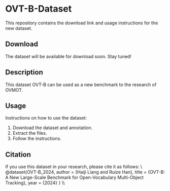 # OVT-B-Dataset
This repository contains the download link and usage instructions for the new dataset.

## Download

The dataset will be available for download soon. Stay tuned!
<!-- You can download the dataset from the following link:

[Download Dataset](http://example.com/download-link) -->

## Description

This dataset OVT-B can be used as a new benchmark to the research of OVMOT.

## Usage

Instructions on how to use the dataset:

1. Download the dataset and annotation.
2. Extract the files.
3. Follow the instructions.

## Citation

If you use this dataset in your research, please cite it as follows:
\\\
@dataset{OVT-B_2024,
author = {Haiji Liang and Ruize Han},
title = {OVT-B: A New Large-Scale Benchmark for Open-Vocabulary Multi-Object Tracking},
year = {2024}
}
\\\
